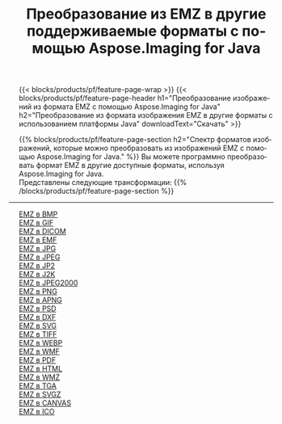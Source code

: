 ﻿---
title: Преобразование из EMZ в другие поддерживаемые форматы с помощью Aspose.Imaging for Java 
weight: 3920
url: /ru/java/conversion/from/emz 
lang: ru
langdirlevel: 2
locales: zh-hans,ja,it,ru,de,es,fr,nl,id,lt,pl,pt,vi,tr,ko,zh-hant,ar,hi,th,sv,cs,uk,he
description: Aspose.Imaging может легко конвертировать из EMZ в другие форматы с помощью платформы Java.
---

{{< blocks/products/pf/feature-page-wrap >}}
{{< blocks/products/pf/feature-page-header h1="Преобразование изображений из формата EMZ с помощью Aspose.Imaging for Java" h2="Преобразование из формата изображения EMZ в другие форматы с использованием платформы Java" downloadText="Скачать" >}}


{{% blocks/products/pf/feature-page-section  h2="Спектр форматов изображений, которые можно преобразовать из изображений EMZ с помощью Aspose.Imaging for Java." %}}
Вы можете программно преобразовать формат EMZ в другие доступные форматы, используя
Aspose.Imaging for Java.
<br/>
Представлены следующие трансформации:
{{% /blocks/products/pf/feature-page-section %}}
<div class="container-fluid productfamilypage bg-gray">
    <div class="convertypes bg-gray agp-content section">
        <div class="container">
		<hr style="margin-left:-20px;"/>
		<div class="row other-converters">
		    <div class='col-md-2 other-converter remove-lp remove-rp'><a href="/imaging/ru/java/conversion/emz-to-bmp" >EMZ в BMP</a></div><div class='col-md-2 other-converter remove-lp remove-rp'><a href="/imaging/ru/java/conversion/emz-to-gif" >EMZ в GIF</a></div><div class='col-md-2 other-converter remove-lp remove-rp'><a href="/imaging/ru/java/conversion/emz-to-dicom" >EMZ в DICOM</a></div><div class='col-md-2 other-converter remove-lp remove-rp'><a href="/imaging/ru/java/conversion/emz-to-emf" >EMZ в EMF</a></div><div class='col-md-2 other-converter remove-lp remove-rp'><a href="/imaging/ru/java/conversion/emz-to-jpg" >EMZ в JPG</a></div><div class='col-md-2 other-converter remove-lp remove-rp'><a href="/imaging/ru/java/conversion/emz-to-jpeg" >EMZ в JPEG</a></div><div class='col-md-2 other-converter remove-lp remove-rp'><a href="/imaging/ru/java/conversion/emz-to-jp2" >EMZ в JP2</a></div><div class='col-md-2 other-converter remove-lp remove-rp'><a href="/imaging/ru/java/conversion/emz-to-j2k" >EMZ в J2K</a></div><div class='col-md-2 other-converter remove-lp remove-rp'><a href="/imaging/ru/java/conversion/emz-to-jpeg2000" >EMZ в JPEG2000</a></div><div class='col-md-2 other-converter remove-lp remove-rp'><a href="/imaging/ru/java/conversion/emz-to-png" >EMZ в PNG</a></div><div class='col-md-2 other-converter remove-lp remove-rp'><a href="/imaging/ru/java/conversion/emz-to-apng" >EMZ в APNG</a></div><div class='col-md-2 other-converter remove-lp remove-rp'><a href="/imaging/ru/java/conversion/emz-to-psd" >EMZ в PSD</a></div><div class='col-md-2 other-converter remove-lp remove-rp'><a href="/imaging/ru/java/conversion/emz-to-dxf" >EMZ в DXF</a></div><div class='col-md-2 other-converter remove-lp remove-rp'><a href="/imaging/ru/java/conversion/emz-to-svg" >EMZ в SVG</a></div><div class='col-md-2 other-converter remove-lp remove-rp'><a href="/imaging/ru/java/conversion/emz-to-tiff" >EMZ в TIFF</a></div><div class='col-md-2 other-converter remove-lp remove-rp'><a href="/imaging/ru/java/conversion/emz-to-webp" >EMZ в WEBP</a></div><div class='col-md-2 other-converter remove-lp remove-rp'><a href="/imaging/ru/java/conversion/emz-to-wmf" >EMZ в WMF</a></div><div class='col-md-2 other-converter remove-lp remove-rp'><a href="/imaging/ru/java/conversion/emz-to-pdf" >EMZ в PDF</a></div><div class='col-md-2 other-converter remove-lp remove-rp'><a href="/imaging/ru/java/conversion/emz-to-html" >EMZ в HTML</a></div><div class='col-md-2 other-converter remove-lp remove-rp'><a href="/imaging/ru/java/conversion/emz-to-wmz" >EMZ в WMZ</a></div><div class='col-md-2 other-converter remove-lp remove-rp'><a href="/imaging/ru/java/conversion/emz-to-tga" >EMZ в TGA</a></div><div class='col-md-2 other-converter remove-lp remove-rp'><a href="/imaging/ru/java/conversion/emz-to-svgz" >EMZ в SVGZ</a></div><div class='col-md-2 other-converter remove-lp remove-rp'><a href="/imaging/ru/java/conversion/emz-to-canvas" >EMZ в CANVAS</a></div><div class='col-md-2 other-converter remove-lp remove-rp'><a href="/imaging/ru/java/conversion/emz-to-ico" >EMZ в ICO</a></div>
                </div>
        </div>
    </div>
</div>
<br/>

